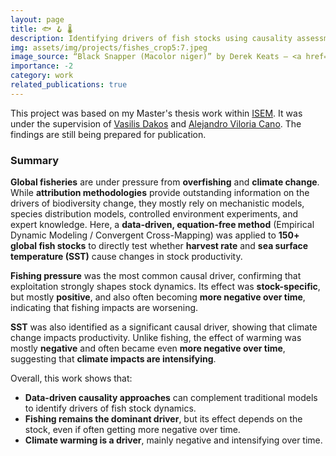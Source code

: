 ```yaml
---
layout: page
title: 🐟 🪝 🌡️
description: Identifying drivers of fish stocks using causality assessment framework 
img: assets/img/projects/fishes_crop5:7.jpeg
image_source: “Black Snapper (Macolor niger)” by Derek Keats — <a href='https://www.flickr.com/photos/dkeats/6369644393'>Flickr</a> — <a href='https://creativecommons.org/licenses/by/2.0/'>CC BY 2.0</a>
importance: -2
category: work
related_publications: true
---
```


This project was based on my Master's thesis work within [ISEM](https://isem-evolution.fr/en/equipe/biodiversity-dynamics-interactions-and-conservation-team/). It was under the supervision of [Vasilis Dakos](https://www.vasilisdakos.info/) and [Alejandro Viloria Cano](https://isem-evolution.fr/en/membre/viloria-cano/). The findings are still being prepared for publication.

### Summary

**Global fisheries** are under pressure from **overfishing** and **climate change**. While **attribution methodologies** provide outstanding information on the drivers of biodiversity change, they mostly rely on mechanistic models, species distribution models, controlled environment experiments, and expert knowledge. Here, a **data-driven, equation-free method** (Empirical Dynamic Modeling / Convergent Cross-Mapping) was applied to **150+ global fish stocks** to directly test whether **harvest rate** and **sea surface temperature (SST)** cause changes in stock productivity.

**Fishing pressure** was the most common causal driver, confirming that exploitation strongly shapes stock dynamics. Its effect was **stock-specific**, but mostly **positive**, and also often becoming **more negative over time**, indicating that fishing impacts are worsening.

**SST** was also identified as a significant causal driver, showing that climate change impacts productivity. Unlike fishing, the effect of warming was mostly **negative** and often became even **more negative over time**, suggesting that **climate impacts are intensifying**.

Overall, this work shows that:
- **Data-driven causality approaches** can complement traditional models to identify drivers of fish stock dynamics.
- **Fishing remains the dominant driver**, but its effect depends on the stock, even if often getting more negative over time.
- **Climate warming is a driver**, mainly negative and intensifying over time.
